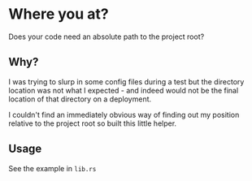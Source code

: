 # Where you at?

Does your code need an absolute path to the project root?

## Why?

I was trying to slurp in some config files during a test but the directory location
was not what I expected - and indeed would not be the final location of that directory
on a deployment.

I couldn't find an immediately obvious way of finding out my position relative to
the project root so built this little helper.

## Usage

See the example in `lib.rs`
